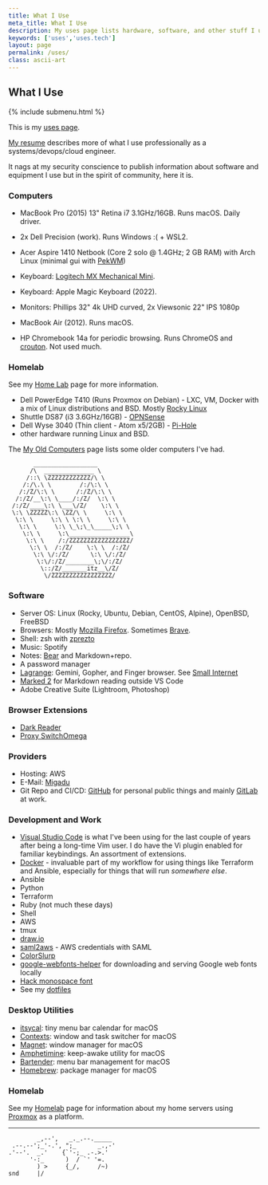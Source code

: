 ```yaml
---
title: What I Use
meta_title: What I Use
description: My uses page lists hardware, software, and other stuff I use
keywords: ['uses','uses.tech']
layout: page
permalink: /uses/
class: ascii-art
---
```

## What I Use

{% include submenu.html %}

This is my [uses page](https://uses.tech/).

[My resume](/resume) describes more of what I use professionally as a
systems/devops/cloud engineer.

It nags at my security conscience to publish information about software and
equipment I use but in the spirit of community, here it is.

### Computers

* MacBook Pro (2015) 13" Retina i7 3.1GHz/16GB. Runs macOS. Daily driver.

* 2x Dell Precision (work). Runs Windows :( + WSL2.

* Acer Aspire 1410 Netbook (Core 2 solo @ 1.4GHz; 2 GB RAM) with Arch Linux (minimal gui with [PekWM](https://www.pekwm.se))

* Keyboard: [Logitech MX Mechanical Mini](https://www.logitech.com/en-us/products/keyboards/mx-mechanical.html).

* Keyboard: Apple Magic Keyboard (2022).

* Monitors: Phillips 32" 4k UHD curved, 2x Viewsonic 22" IPS 1080p

* MacBook Air (2012). Runs macOS.

* HP Chromebook 14a for periodic browsing. Runs ChromeOS and [crouton](https://github.com/dnschneid/crouton). Not used much.

### Homelab

See my [Home Lab](/homelab) page for more information.

* Dell PowerEdge T410 (Runs Proxmox on Debian) - LXC, VM, Docker with a mix of Linux distributions and BSD. Mostly [Rocky
  Linux](https://rockylinux.org/)
* Shuttle DS87 (i3 3.6GHz/16GB) - [OPNSense](https://opnsense.org/)
* Dell Wyse 3040 (Thin client - Atom x5/2GB) - [Pi-Hole](https://pi-hole.net/)
* other hardware running Linux and BSD.

The [My Old Computers](/old-computers.html) page lists some older computers I've had.

```ascii-art-right
       __________________
      /\  ______________ \
     /::\ \ZZZZZZZZZZZZ/\ \
    /:/\.\ \        /:/\:\ \
   /:/Z/\:\ \      /:/Z/\:\ \
  /:/Z/__\:\ \____/:/Z/  \:\ \
 /:/Z/____\:\ \___\/Z/    \:\ \
 \:\ \ZZZZZ\:\ \ZZ/\ \     \:\ \
  \:\ \     \:\ \ \:\ \     \:\ \
   \:\ \     \:\ \_\;\_\_____\;\ \
    \:\ \     \:\_________________\
     \:\ \    /:/ZZZZZZZZZZZZZZZZZ/
      \:\ \  /:/Z/    \:\ \  /:/Z/
       \:\ \/:/Z/      \:\ \/:/Z/
        \:\/:/Z/________\;\/:/Z/
         \::/Z/_______itz__\/Z/
          \/ZZZZZZZZZZZZZZZZZ/
```

### Software

* Server OS: Linux (Rocky, Ubuntu, Debian, CentOS, Alpine), OpenBSD, FreeBSD
* Browsers: Mostly [Mozilla Firefox](https://www.mozilla.org/en-US/firefox/new/). Sometimes [Brave](https://brave.com).
* Shell: zsh with [zprezto](https://github.com/sorin-ionescu/prezto)
* Music: Spotify
* Notes: [Bear](https://bear.app/) and Markdown+repo.
* A password manager
* [Lagrange](https://gmi.skyjake.fi/lagrange/): Gemini, Gopher, and Finger browser. See [Small Internet](/site/small.html)
* [Marked 2](https://marked2app.com/) for Markdown reading outside VS Code
* Adobe Creative Suite (Lightroom, Photoshop)

### Browser Extensions

* [Dark Reader](https://darkreader.org/)
* [Proxy SwitchOmega](https://github.com/FelisCatus/SwitchyOmega)

### Providers

* Hosting: AWS
* E-Mail: [Migadu](https://www.migadu.com/)
* Git Repo and CI/CD: [GitHub](https://github.com/joshbeard/) for personal
  public things and mainly [GitLab](https://about.gitlab.com/) at work.

### Development and Work

* [Visual Studio Code](https://code.visualstudio.com/) is what I've been using for the last couple of years after being a long-time Vim user. I do have the Vi plugin enabled for familiar keybindings. An assortment of extensions.
* [Docker](https://docker.io) - invaluable part of my workflow for using things like Terraform and Ansible, especially for things that will run _somewhere else_.
* Ansible
* Python
* Terraform
* Ruby (not much these days)
* Shell
* AWS
* tmux
* [draw.io](https://draw.io/)
* [saml2aws](https://github.com/Versent/saml2aws) - AWS credentials with SAML
* [ColorSlurp](https://colorslurp.com/)
* [google-webfonts-helper](https://colorslurp.com/) for downloading and serving Google web fonts locally
* [Hack monospace font](https://sourcefoundry.org/hack/)
* See my [dotfiles](https://github.com/joshbeard/dotfiles)

### Desktop Utilities

* [itsycal](https://www.mowglii.com/itsycal/): tiny menu bar calendar for macOS
* [Contexts](https://contexts.co/): window and task switcher for macOS
* [Magnet](https://magnet.crowdcafe.com/): window manager for macOS
* [Amphetimine](https://apps.apple.com/us/app/amphetamine/id937984704?mt=12): keep-awake utility for macOS
* [Bartender](https://www.macbartender.com/): menu bar management for macOS
* [Homebrew](https://brew.sh/): package manager for macOS

### Homelab

See my [Homelab](/homelab/) page for information about my home servers using
[Proxmox](https://www.proxmox.com/) as a platform.

---

```ascii-art
        _,--',   _._.--._____
 .--.--';_'-.', ";_      _.,-'
.'--'.  _.'    {`'-;_ .-.>.'
      '-:_      )  / `' '=.
        ) >     {_/,     /~)
snd     |/
```
